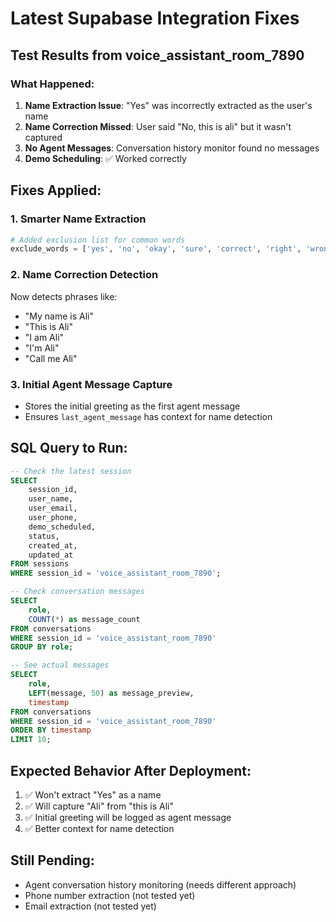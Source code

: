 # Latest Supabase Integration Fixes

## Test Results from voice_assistant_room_7890

### What Happened:
1. **Name Extraction Issue**: "Yes" was incorrectly extracted as the user's name
2. **Name Correction Missed**: User said "No, this is ali" but it wasn't captured
3. **No Agent Messages**: Conversation history monitor found no messages
4. **Demo Scheduling**: ✅ Worked correctly

## Fixes Applied:

### 1. Smarter Name Extraction
```python
# Added exclusion list for common words
exclude_words = ['yes', 'no', 'okay', 'sure', 'correct', 'right', 'wrong', 'maybe', 'please', 'thanks']
```

### 2. Name Correction Detection
Now detects phrases like:
- "My name is Ali"
- "This is Ali" 
- "I am Ali"
- "I'm Ali"
- "Call me Ali"

### 3. Initial Agent Message Capture
- Stores the initial greeting as the first agent message
- Ensures `last_agent_message` has context for name detection

## SQL Query to Run:
```sql
-- Check the latest session
SELECT 
    session_id,
    user_name,
    user_email,
    user_phone,
    demo_scheduled,
    status,
    created_at,
    updated_at
FROM sessions
WHERE session_id = 'voice_assistant_room_7890';

-- Check conversation messages
SELECT 
    role,
    COUNT(*) as message_count
FROM conversations
WHERE session_id = 'voice_assistant_room_7890'
GROUP BY role;

-- See actual messages
SELECT 
    role,
    LEFT(message, 50) as message_preview,
    timestamp
FROM conversations
WHERE session_id = 'voice_assistant_room_7890'
ORDER BY timestamp
LIMIT 10;
```

## Expected Behavior After Deployment:
1. ✅ Won't extract "Yes" as a name
2. ✅ Will capture "Ali" from "this is Ali"
3. ✅ Initial greeting will be logged as agent message
4. ✅ Better context for name detection

## Still Pending:
- Agent conversation history monitoring (needs different approach)
- Phone number extraction (not tested yet)
- Email extraction (not tested yet)
